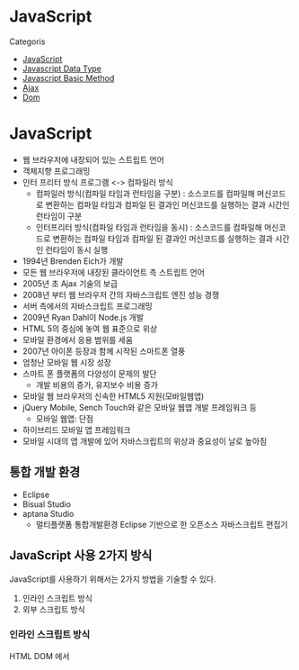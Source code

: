 
# JavaScript
Categoris

* [JavaScript](#javascript)
* [Javascript Data Type](#javascript-data-type)
* [Javascript Basic Method](#basic-method)
* [Ajax](#ajax)
* [Dom](#dom)

# JavaScript

* 웹 브라우저에 내장되어 있는 스트립트 언어
* 객체지향 프로그래밍
* 인터 프리터 방식 프로그램 <-> 컴파일러 방식
  + 컴파일러 방식(컴파일 타임과 런타임을 구분) : 소스코드를 컴파일해 머신코드로 변환하는 컴파일 타임과 컴파일 된 결과인 머신코드를 실행하는 결과 시간인 런타임이 구분
  + 인터프리터 방식(컴파일 타임과 런타임을 동시) : 소스코드를 컴파일해 머신코드로 변환하는 컴파일 타임과 컴파일 된 결과인 머신코드를 실행하는 결과 시간인 런타임이 동시 실행
* 1994년 Brenden Eich가 개발
* 모든 웹 브라우저에 내장된 클라이언트 측 스트립트 언어
* 2005년 초 Ajax 기술의 보급
* 2008년 부터 웹 브라우저 간의 자바스크립트 엔진 성능 경쟁
* 서버 측에서의 자바스크립트 프로그래밍
* 2009년 Ryan Dahl이 Node.js 개발
* HTML 5의 중심에 놓여 웹 표준으로 위상
* 모바일 환경에서 응용 범위를 세움
* 2007년 아이폰 등장과 함께 시작된 스마트폰 열풍
* 엄청난 모바일 웹 시장 성장
* 스마트 폰 플랫폼의 다양성이 문제의 발단
  - 개발 비용의 증가, 유지보수 비용 증가
* 모바일 웹 브라우저의 신속한 HTML5 지원(모바일웹앱)
* jQuery Mobile, Sench Touch와 같은 모바일 웹앱 개발 프레임워크 등
  - 모바일 웹앱: 단점
* 하이브리드 모바일 앱 프레임워크
* 모바일 시대의 앱 개발에 있어 자바스크립트의 위상과 중요성이 날로 높아짐


## 통합 개발 환경

* Eclipse
* Bisual Studio
* aptana Studio
    + 멀티플랫폼 통합개발환경 Eclipse 기반으로 한 오픈소스 자바스크립트 편집기

## JavaScript 사용 2가지 방식

JavaScript를 사용하기 위해서는 2가지 방법을 기술할 수 있다.

1. 인라인 스크립트 방식
2. 외부 스크립트 방식

### 인라인 스크립트 방식
HTML DOM 에서 <script> 태그를 사용하여 자바스크립트 코드를 직접 작성

### 외부 스크립트 방식
자바스크립트 코드를 외부 파일(* .js) 확장자에 작성하고, 작성된 js 파일을 Include 하는 방법

외부 스크립트와 인라인 스크립트는 동시에 작성 불가(인라인 스크립트의 내용은 무시된다.)


# JavaScript Data Type

자바스크립트의 DATA Type은 총 7개가 있으며 아래와 같다.

1. Boolean
2. Null
3. Undefined
4. Number
5. String
6. Symbol (ES6 에서 추가)
7. Object
> 위 리스트에서 6번까지는 primitive type 이며  Object 는 primitive가 아니다.  여기서 각 type별로 선언하는 여러가지 방법이 있지만 Object는 아래와 같이 주로 선언한다.


## 자바스크립트 변수

자바스크립트의 변수범위와 호이스팅이 작동하는 원리를 이해하는것은 필수적입니다. 이 두가지 컨셉은 직관적이면서도 이해하기가 쉽지 않습니다. 거기에는 미묘한 차이가 있으며, 자바스크립트 프로젝트에서 성공하기 위해서는 반드시 이해해야 합니다.

변수 범위 (Variable Scope)
변수 범위는 변수가 존재하는 컨텍스트입니다. 이것은 어디에서 변수에 접근할 수 있는지, 그 컨텍스트에서 변수에 접근할 수 있는지를 명시적으로 나타납니다.

변수는 지역 범위(local scope)와 전역 범위(global scope) 둘 중 하나를 가집니다.

지역 변수 (함수 수준 범위)
대부분의 프로그래밍 언어와 달리, 자바스크립트는 블럭-수준(block-level)의 범위를 가지고 있지 않습니다. 대신, 자바스크립트는 함수-수준(function-level)의 범위를 가집니다. 함수내에 정의된 변수는 지역 범위를 가지며, 해당 함수와 내부 함수에서만 접근이 가능합니다. 내부 함수에서 외부 함수의 변수 접근에 관한 더 자세한 내용은 클로저(Closure)를 설명한 글을 참조하시기 바랍니다.

### 함수-수준 범위의 예제

```JavaScript
var name = "Richard";
function showName() {
     var name = "Jack"; // 지역 변수; showName()함수에서만 접근가능.
     console.log(name); // Jack
}
console.log(name); // Richard : 전역 변수
```

### 잘못된 예제. (블럭-수준 범위로 오해할 경우)

```JavaScript
var name = "Richard";
// 아래의 if문은 name변수에 대한 지역-범위를 생성하지 않습니다.
if (name) {
     name = "Jack";
     console.log(name); // Jack : 전역 변수
}
// name은 여전히 전역변수이며 if문에서 변경되었습니다.
console.log(name); // Jack
```

>지역변수를 선언하지 않는다면 문제를 일으킬 가능성이 높아집니다.

### 지역 변수와 전역 변수

항상 지역변수를 사용하기 이전에 선언하도록 하십시오. JSHint를 사용하면 코드의 문법 오류나 스타일을 체크할 수 있습니다. 다음은 지역변수를 선언하지 않음으로 인해 문제가 발생한 경우입니다.

```JavaScript
// 지역변수를 var키워드로 선언하지 않았을 경우, 그것은 전역-범위(global-scope)가 됩니다.
var name = "Michael Jackson";
function showCelebrityName() {
     console.log(name);
}
function showOrdinaryPersonName() {
     name = "Johnny Evers";
     console.log(name);
}
showCelebrityName(); // Michael Jackson
// name 은 지역변수가 아닙니다. 이것은 전역변수 name을 변경해 버립니다.
showOrdinaryPersonName(); // Johnny Evers
// 이제 전역변수 name은 Johny Evers입니다. 더이상, 셀럽의 이름은 없습니다. -.-;;
showCelebrityName(); // Johnny Evers
// 해결책은 지역변수 선언시 var 키워드를 사용하는 것입니다.
function showOrdinaryPersonName() {
     var name = "Johnny Evers"; // 이제 name은 항상 지역변수이며, 전역변수를 덮어쓰지 않습니다.
     console.log(name);
}
```

>지역번수는 함수내에서 전역번수보다 높은 우선순위를 가집니다.

만약, 같은 이름의 전역변수와 지역변수가 존재할 경우 이 변수를 함수내에서 사용한다면, 지역변수가 우선권을 갖게 됩니다.

```JavaScript
var name = "Paul";
function users() {
     var name = "Jack";
     console.log(name);
}
users(); // Jack
```



전역 변수
함수의 외부에서 선언된 모든 변수는 전역 범위(global scope)를 가집니다. 브라우저에서, 전역 컨텍스트(또는 scope)는 window 객체를 가리킵니다.

그러므로, 전역변수는 전체 어플리케이션에서 사용이 가능합니다.

그러므로, 전역변수는 전체 어플리케이션에서 사용이 가능합니다.

```JavaScript
// 전역변수는 아래와 같이 선언될 수 있습니다.
var myName = "Richard";
// 또는
firstName = "Richard";
// 또는
var name;
name;
```

모든, 전역 변수는 window객체와 연결됩니다. 그러므로, 아래와 같이 window객체를 통해 모든 전역 변수에 접근이 가능합니다.

```JavaScript
console.log(window.myName); // Richard
// 또는
console.log("myName" in window); // true
console.log("firstName" in window); // true
```

만약, 변수가 최초 선언 없이(var 키워드를 사용하여) 초기화 되었다면, 이 변수는 자동으로 전역 컨텍스트에 추가됩니다:

```JavaScript
function showAge() {
     // age는 전역 변수입니다.
     age = 90;
     console.log(age);
}
showAge(); // 90
// age는 전역 변수이므로, 이런식으로도 호출될 수 있습니다.
console.log(age); // 90
```

아래의 firtName은 둘다 전역 범위입니다. 두번째, firstName은 {} 블럭으로 쌓여있지만, 자바 스크립트는 블럭단위 범위를 지원하지 않는다는 것을 기억하기 바랍니다.

```JavaScript
var firstName = "Richard";
{
     var firstName = "Bob";
}
console.log(firstName); // Bob
다른 예제:

for (var i=1; i<=10; i++) {
     console.log(i); // 1~10까지 출력
}
// 변수 i는 전역 변수입니다. 그러므로, 아래 함수 호출시 i는 for문에서 실행된 후 마지막 값을 가르키게 됩니다.
function aNumber() {
     console.log(i);
}
aNumber(); // 11
```

setTimeout 변수는 전역 범위에서 실행됩니다.

setTimeout 안에서 선언된 모든 함수는 전역 범위에서 실행됩니다. 다음 예제를 주의해서 보십시오.
```JavaScript
// setTimeout 함수내에서 사용된 "this"객체는 myObj가 아니라, window객체를 참조합니다.
var highValue = 200;
var constantVal = 2;
var myObj = {
     highValue: 20,
     constantVal: 5,
     calculateIt: function() {
          setTimeout(function() {
               console.log(this.constantVal * this.highValue);
          }, 2000);
     }
}
// 전역변수인 highValue와 constantVal을 사용하여 계산됩니다. 200*2.
myObj.calculateIt(); //400
```

전역 범위를 오염시키지 마십시오

자바스크립트 전문가가 되려면, 가급적 전역 범위에 변수를 생성하는것을 피하도록 해야 합니다.


자바스크립트 전문가가 되려면, 가급적 전역 범위에 변수를 생성하는것을 피하도록 해야 합니다.

```JavaScript
// 다음 두 변수는 전역 범위에 있습니다.
var firstName, lastName;
function fullName() {
     console.log("Full Name : " + firstName + " " + lastName);
}
다음은, 개선된 코드로서 전역범위를 덜 오염시킵니다.

// 함수내에 선언함으로서 이것은 지역변수 입니다.
function fullName() {
     var firstName = "Michael", lastName = "Jackson";
     console.log("Full Name : " + firstName + " " + lastName);
}
```
위의, 예제에서 fullName() 함수 역시 전역 범위에 있습니다.



### 자바스크립트 원시

리터럴 : 내가 변수에 넣을 값을 표현하는 것.

원시 : 데이터, 값, 벨류
원시를 넣은 변수는 원시변수

5가지 인스턴스
  1. 문자열
  2. 숫자
  3. 불리언
  4. Null
  5. Undefined

---

# Basic Method

DOM - Javascript Method

### javascript

```JavaScript
function submitFn(menu) {
  if (menu === "a") {
    return "a...";
  } else {
    return "b...";
  }
}
```

### DOM

```HTML
<a onclick="submitFn('a')" href="#" />
```
---



## AJAX (Asynchronous JavaScript and XML)

Ajax 설정 속성
```JavaScript
$.ajax:
    Ajax(Asynchronous JavaScript And XML)는 자바스크립트를 이용해서 비동기적(Asynchronous)으로 서버와 브라우저가 데이터를 교환할 수 있는 통신 방식을 의미

    서버로부터 웹페이지가 반환되면 화면 전체를 갱신해야 하는데 페이지 일부만을 갱신하고도 동일한 효과를 볼 수 있도록 하는 것이 Ajax이다.
    페이지 전체를 로드하여 렌더링할 필요가 없고 갱신이 필요한 일부만 로드하여 갱신하면 되므로 빠른 퍼포먼스와 부드러운 화면 표시 효과를 기대할 수 있다.

Args:
    클라이언트와 서버 간에는 데이터 교환이 필요하다. JSON(JavaScript Object Notation)은 클라이언트와 서버 간 데이터 교환을 위한 규칙 즉 데이터 포맷을 말한다.    
    JSON은 일반 텍스트 포맷보다 효과적인 데이터 구조화가 가능하며 XML 포맷보다 가볍고 사용하기 간편하며 가독성도 좋다.

    **키는 반드시 큰따옴표(작은따옴표 사용불가)로 둘러싸야 한다.**
    자바스크립트의 객체 리터럴과 매우 흡사하다. 하지만 JSON은 순수한 텍스트로 구성된 규칙이 있는 데이터 구조이다.

Return:
    서버에서 브라우저(클라이언트)로 전송된 JSON 데이터는 문자열이다.
    이 문자열을 객체로서 사용하려면 객체화하여야 하는데 이를 역직렬화(Deserializing)이라 한다. 역직렬화를 위해서 내장 객체 JSON의 static 메소드인 JSON.parse를 사용한다.

Example:
    >>>$.ajax({

      url           : callUrl, // 설정 url
      type          : "POST",  // 전송 타입 설정 (GET, POST) 방식
      data          : {        // 전송 Data : JSON Object Type
                      "bnnrMngData"  : JSON.stringify(bnnrMngData),
    							    "chkAgreeData" : chkAgreeData
                      },
      traditional   : true,	   // 배열 데이터를 전송할 떄 사용한다.

      // Ajax 비동기 통신이 성공했을때, 호출되는 콜백함수(리턴받는 매개면수 data)
      success		: function (data) {

        // 서버로 부터 받은 데이터는 JSON Object String 타입이다.
        // 이 데이터를 JSON으로 사용하려면 역직렬화해주는 JSON.parse 함수를 사용하면 JSON Object 타입으로 데이터를 가공하여 사용한다.  
        var jObj = JSON.parse(data);
      }
    });

```
Data 속성은 Json : Object Type 데이터가 전송된다.
즉 Data 형식을 Json Object Type으로 전송해줘야한다.

반대로 Ajax가 성공했을때 호출되는 콜백함수에서도 역시 받는 데이터는 Json Object Type이다. JavaScript에서 사용하려면 형 변환을 해야한다. JSON.parse(data); 와 같이

링크참조
> https://poiemaweb.com/js-ajax

#### 1. Ajax(Asynchronous JavaScript and XML)
Ajax(Asynchronous JavaScript and XML)는 자바스크립트를 이용해서 비동기적(Asynchronous)으로 서버와 브라우저가 데이터를 교환할 수 있는 통신 방식을 의미

서버로부터 웹페이지가 반환되면 화면 전체를 갱신해야 하는데 페이지 일부만을 갱신하고도 동일한 효과를 볼 수 있도록 하는 것이 Ajax이다. 페이지 전체를 로드하여 렌더링할 필요가 없고 갱신이 필요한 일부만 로드하여 갱신하면 되므로 빠른 퍼포먼스와 부드러운 화면 표시 효과를 기대할 수 있다.



#### 2. JSON (JavaScript Object Notation)
클라이언트와 서버 간에는 데이터 교환이 필요하다. JSON(JavaScript Object Notation)은 클라이언트와 서버 간 데이터 교환을 위한 규칙 즉 데이터 포맷을 말한다.

JSON은 일반 텍스트 포맷보다 효과적인 데이터 구조화가 가능하며 XML 포맷보다 가볍고 사용하기 간편하며 가독성도 좋다.

자바스크립트의 객체 리터럴과 매우 흡사하다. 하지만 JSON은 순수한 텍스트로 구성된 규칙이 있는 데이터 구조이다.

```JSON
{
  "name": "Lee",
  "gender": "male",
  "age": 20,
  "alive": true
}
```

**키는 반드시 큰따옴표(작은따옴표 사용불가)로 둘러싸야 한다.**

#### 2.1 JSON.stringify

JSON.stringify 메소드는 객체를 JSON 형식의 문자열로 변환한다.

```JavaScript
var o = {
  name: 'Lee',
  gender: 'male',
  age: 20
};

// 객체 => JSON 형식의 문자열
var strObject = JSON.stringify(o);
console.log(typeof strObject, strObject);
// string {"name":"Lee","gender":"male","age":20}

// 객체 => JSON 형식의 문자열 + prettify
var strPrettyObject = JSON.stringify(o, null, 2);
console.log(typeof strPrettyObject, strPrettyObject);
/*
string {
  "name": "Lee",
  "gender": "male",
  "age": 20
}
*/

// replacer
// 값의 타입이 Number이면 필터링되어 반환되지 않는다.
function filter(key, value) {
  return typeof value === 'number' ? undefined : value;
}

// 객체 => JSON 형식의 문자열 + replacer + prettify
var strFilteredObject = JSON.stringify(o, filter, 2);
console.log(typeof strFilteredObject, strFilteredObject);
/*
string {
  "name": "Lee",
  "gender": "male"
}
*/

var arr = [1, 5, 'false'];

// 배열 객체 => 문자열
var strArray = JSON.stringify(arr);
console.log(typeof strArray, strArray); // string [1,5,"false"]

// replacer
// 모든 값을 대문자로 변환된 문자열을 반환한다
function replaceToUpper(key, value) {
  return value.toString().toUpperCase();
}

// 배열 객체 => 문자열 + replacer
var strFilteredArray = JSON.stringify(arr, replaceToUpper);
console.log(typeof strFilteredArray, strFilteredArray); // string "1,5,FALSE"
```

#### 2.2 JSON.parse
JSON.parse 메소드는 JSON 데이터를 가진 문자열을 객체로 변환한다.

> 서버로부터 브라우저로 전송된 JSON 데이터는 문자열이다. 이 문자열을 객체로서 사용하려면 객체화하여야 하는데 이를 역직렬화(Deserializing)이라 한다. 역직렬화를 위해서 내장 객체 JSON의 static 메소드인 JSON.parse를 사용한다.

```JavaScript
// JSON 형식의 문자열 => 객체
var obj = JSON.parse(strObject);
console.log(typeof obj, obj); // object { name: 'Lee', gender: 'male' }

// 문자열 => 배열 객체
var objArray = JSON.parse(strArray);
console.log(typeof objArray, objArray); // object [1, 5, "false"]
```

배열이 JSON 형식의 문자열로 변환되어 있는 경우 JSON.parse는 문자열을 배열 객체로 변환한다. 배열의 요소가 객체인 경우 배열의 요소까지 객체로 변환한다.

```JavaScript
var todos = [
  { id: 1, content: 'HTML', completed: true },
  { id: 2, content: 'CSS', completed: true },
  { id: 3, content: 'JavaScript', completed: false }
];

// 배열 => JSON 형식의 문자열
var str = JSON.stringify(todos);
console.log(typeof str, str);

// JSON 형식의 문자열 => 배열
var parsed = JSON.parse(str);
console.log(typeof parsed, parsed);
```


## 즉시 실행 함수

```JavaScript
// 즉시실행함수, ->함수가 호출되서 실행되는것이 아니고 즉시 함수가 실행
// 함수의 실행 결과값을 변수에 할당한다. ->
// 함수의 결과는 return으로 주로 표현
// return 문이 없으면 결과값이 없기 때문에 undifined가 들어간다.

// static을 사용 유무로 객체 리터럴 방식보다 좋은 이유
// 객체 리터럴방식은 public,
// 즉시 실행 함수 방식은 private
// 내부함수 or 중첩함수
// 내수함수명은 앞에 "_"를 붙인다.
// 내부함수의 접근방법 -> return
```


## HTML DOM Data 속성 값 가져오기

```JavaScript
$this.data("name");

//Target
$("data-name");
```


## Validation 예외 설정

### 공백(스페이스) 제거 정규식

```JavaScript
$this.val().replace(/(\s*)/g, ""):
    replace() 함수를 활용하여, 빈공백(" ") 뛰어쓰기를 전부 없애주는 정규식

Args:
    (/(\s*)/g, "") : 빈 공백을 제거해주는 정규식

Return:
    공백을 제거한 문자열 데이터 리턴

Example:
    >>> var removeBlankData = $this.val().replace(/(\s*)/g, "");
```


## DOM

문서 객체 모델(DOM; Document Object Model)은 객체 지향 모델로써 구조화된 문서를 표현하는 형식이다. DOM은 플랫폼/언어 중립적으로 구조화된 문서를 표현하며, 표준은 [W3C의 공식 (https://www.w3.org/DOM/)](https://www.w3.org/DOM/)이다.

DOM 은 프로그래밍 언어는 아니지만 DOM 이 없다면 자바스크립트 언어는 웹 페이지 또는 XML 페이지 및 요소들과 관련된 모델이나 개념들에 대한 정보를 갖지 못하게 된다. 문서의 모든 element - 전체 문서, 헤드, 문서 안의 table, table header, table cell 안의 text - 는 **문서를 위한 document object model 의 한 부분이다.** 때문에, **이러한 요소들을 DOM 과 자바스크립트와 같은 스크립팅 언어를 통해 접근하고 조작할 수 있는 것이다.**  

페이지 콘텐츠(the page content)는 DOM 에 저장되고 자바스크립트를 통해 접근하거나 조작할 수 있다. 이것을 방정식으로 표현하면 아래와 같다:

API (web or XML page) = DOM + JS (scripting language)

DOM 은 프로그래밍 언어와 독립적으로 디자인되었다. 때문에 문서의 구조적인 표현은 단일 API 를 통해 이용가능하다.  이 문서에서는 자바스크립트를 주로 사용하였지만, DOM 의 구현은 어떠한 언어에서도 가능하다.

이 문서는 objects 와 types 을 최대한 간단하게 설명하려 한다. API 에는 우리가 반드시 알고 있어야 할 수많은 data types 이 있다는 사실을 염두해 두기 바란다.  이 문서에서는 nodes 는 elements 로, 노드의 arrays 는 nodeLists(또는 elements), attribute 노드들은 attributes 로 표현하였다.

아래의 표는 이러한 data types 에 대한 간략한 설명이다.


<center>Data Type</center> |  <center> Description </center> |
|:--------|:--------|
| **document**  | member 가 document type 의 object 를 리턴할 때(예를 들어 element의 ownerDocument property 는 그것이 속해 있는 document 를 return 한다. ), 이 object 는 root document object 자체이다. 는 document object 에 대한 설명은 [DOM document Reference](https://developer.mozilla.org/en-US/docs/Web/API/document) 챕터를 참조하라.
| **element** | element 는 DOM API 의 member 에 의해 return 된 element 또는 element type 의 node 를 의미한다. [document.createElement()](https://developer.mozilla.org/en-US/docs/Web/API/Document/createElement) method 가 node 를 참조하는 object 를 리턴한다고 말하는 대신, 이 method 가 DOM 안에서 생생되는 element 를 리턴한다고 좀 더 단순하게 말할 수 있다. element 객체들은 DOM Element interface 와 함께 좀 더 기본적인 Node interface 를 구현한 것이기 때문에 이 reference 에는 두 가지가 모두 포함되었다고 생각하면 된다. |
| **node** | odeList 는 elements 의 배열이다. ([document.getElementsByTagName()](https://developer.mozilla.org/en-US/docs/Web/API/Document/getElementsByTagName) method 에 의해 리턴된 것과 같은) nodeList의 Items 은 index 를 통해 접근 가능하며, 다음과 같이 두 가지 방식이 있다.(list.item(1), list[1]) 위의 방식들은 동일한 것이다. item()method는 nodeList object 의 단일 method 이다. 두번째 방식은 list 에서 두번째 item 을 fetch 하는 전형적인 array syntax 이다.    |
| **attribute** | attribute 가 member 에 의해 리턴되는 것은(예를 들어 createAttribute() method 호출에 의한 리턴), attribute 에 대한 특별한 인터페이스를 노출하는 object reference 이다. attributes 는 DOM 에서 elements 와 같은 nodes 이다. elements 만큼 많이 사용되지는 않는다.  |
| **namedNodeMap** | namedNodeMap 는 array 와 유사하지만 items 은 name 또는 index 에 의해 접근 가능하다. 리스트는 특별한 정렬이 적용되지 않았기 enumeration 할 때 index 를 주로 사용한다. namedNodeMap 는 이를 위해 item() method 가 있으며, namedNodeMap 에 item 을 추가하거나 삭제할 수 있다. |
